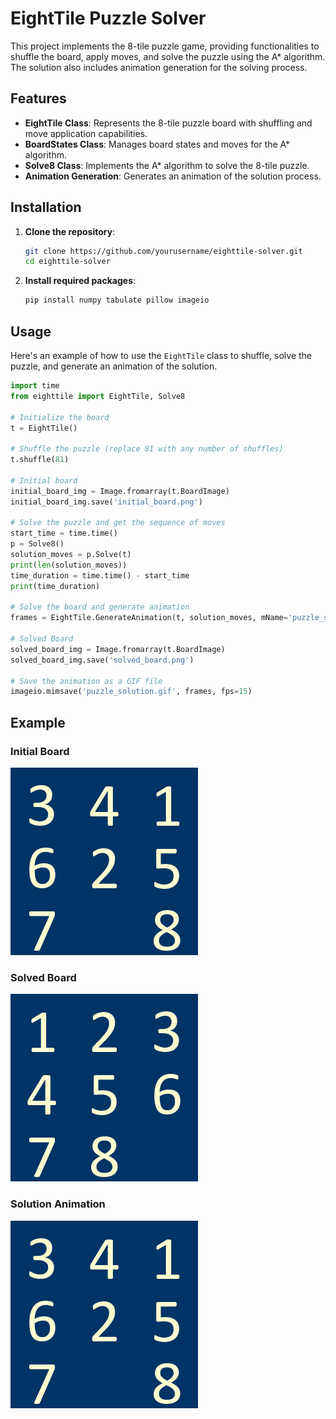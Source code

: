 # EightTile Puzzle Solver

This project implements the 8-tile puzzle game, providing functionalities to shuffle the board, apply moves, and solve the puzzle using the A* algorithm. The solution also includes animation generation for the solving process.

## Features

- **EightTile Class**: Represents the 8-tile puzzle board with shuffling and move application capabilities.
- **BoardStates Class**: Manages board states and moves for the A* algorithm.
- **Solve8 Class**: Implements the A* algorithm to solve the 8-tile puzzle.
- **Animation Generation**: Generates an animation of the solution process.

## Installation

1. **Clone the repository**:
    ```sh
    git clone https://github.com/yourusername/eighttile-solver.git
    cd eighttile-solver
    ```

2. **Install required packages**:
    ```sh
    pip install numpy tabulate pillow imageio
    ```

## Usage

Here's an example of how to use the `EightTile` class to shuffle, solve the puzzle, and generate an animation of the solution.

```python
import time
from eighttile import EightTile, Solve8

# Initialize the board
t = EightTile()

# Shuffle the puzzle (replace 81 with any number of shuffles)
t.shuffle(81)

# Initial board
initial_board_img = Image.fromarray(t.BoardImage)
initial_board_img.save('initial_board.png')

# Solve the puzzle and get the sequence of moves
start_time = time.time()
p = Solve8()
solution_moves = p.Solve(t)
print(len(solution_moves))
time_duration = time.time() - start_time
print(time_duration)

# Solve the board and generate animation
frames = EightTile.GenerateAnimation(t, solution_moves, mName='puzzle_solution')

# Solved Board
solved_board_img = Image.fromarray(t.BoardImage)
solved_board_img.save('solved_board.png')

# Save the animation as a GIF file
imageio.mimsave('puzzle_solution.gif', frames, fps=15)

```
## Example
### Initial Board
![Initial Board](initial_board.png)
### Solved Board
![Solved Board](solved_board.png)
### Solution Animation
![Solution Animation](puzzle_solution.gif)